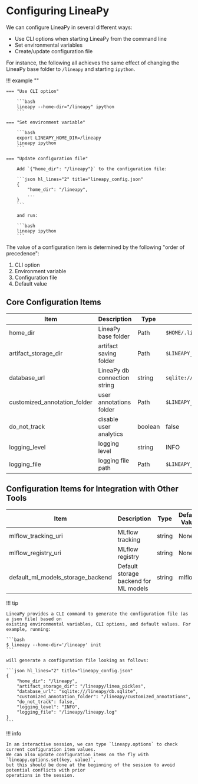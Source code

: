 # Configuring LineaPy

We can configure LineaPy in several different ways:

- Use CLI options when starting LineaPy from the command line
- Set environmental variables
- Create/update configuration file

For instance, the following all achieves the same effect of changing the LineaPy base folder to `/lineapy` and starting `ipython`.

!!! example ""

    === "Use CLI option"

        ```bash
        lineapy --home-dir="/lineapy" ipython
        ```

    === "Set environment variable"

        ```bash
        export LINEAPY_HOME_DIR=/lineapy
        lineapy ipython
        ```

    === "Update configuration file"

        Add `{"home_dir": "/lineapy"}` to the configuration file:

        ```json hl_lines="2" title="lineapy_config.json"
        {
            "home_dir": "/lineapy",
            ...
        }
        ```

        and run:

        ```bash
        lineapy ipython
        ```

The value of a configuration item is determined by the following "order of precedence":

1. CLI option
2. Environment variable
3. Configuration file
4. Default value

## Core Configuration Items

| Item                                | Description                           | Type    | Default Value                              | Environment Variable                            |
| ----------------------------------- | ------------------------------------- | ------- | ------------------------------------------ | ----------------------------------------------- |
| home_dir                            | LineaPy base folder                   | Path    | `$HOME/.lineapy`                           | `LINEAPY_HOME_DIR`                              |
| artifact_storage_dir                | artifact saving folder                | Path    | `$LINEAPY_HOME_DIR/linea_pickles`          | `LINEAPY_ARTIFACT_STORAGE_DIR`                  |
| database_url                        | LineaPy db connection string          | string  | `sqlite:///$LINEAPY_HOME_DIR/db.sqlite`    | `LINEAPY_DATABASE_URL`                          |
| customized_annotation_folder        | user annotations folder               | Path    | `$LINEAPY_HOME_DIR/customized_annotations` | `LINEAPY_CUSTOMIZED_ANNOTATION_FOLDER`          |
| do_not_track                        | disable user analytics                | boolean | false                                      | `LINEAPY_DO_NOT_TRACK`                          |
| logging_level                       | logging level                         | string  | INFO                                       | `LINEAPY_LOGGING_LEVEL`                         |
| logging_file                        | logging file path                     | Path    | `$LINEAPY_HOME_DIR/lineapy.log`            | `LINEAPY_LOGGING_FILE`                          |

## Configuration Items for Integration with Other Tools

| Item                                | Description                           | Type    | Default Value                              | Environment Variable                            |
| ----------------------------------- | ------------------------------------- | ------- | ------------------------------------------ | ----------------------------------------------- |
| mlflow_tracking_uri                 | MLflow tracking                       | string  | None                                       | `LINEAPY_MLFLOW_TRACKING_URI`                   |
| mlflow_registry_uri                 | MLflow registry                       | string  | None                                       | `LINEAPY_MLFLOW_REGISTRY_URI`                   |
| default_ml_models_storage_backend   | Default storage backend for ML models | string  | mlflow                                     | `LINEAPY_DEFAULT_ML_MODELS_STORAGE_BACKEND`     |

!!! tip

    LineaPy provides a CLI command to generate the configuration file (as a json file) based on
    existing environmental variables, CLI options, and default values. For example, running:

    ```bash
    $ lineapy --home-dir='/lineapy' init 
    ```

    will generate a configuration file looking as follows:

    ```json hl_lines="2" title="lineapy_config.json"
    {
        "home_dir": "/lineapy",
        "artifact_storage_dir": "/lineapy/linea_pickles",
        "database_url": "sqlite:///lineapy/db.sqlite",
        "customized_annotation_folder": "/lineapy/customized_annotations",
        "do_not_track": false,
        "logging_level": "INFO",
        "logging_file": "/lineapy/lineapy.log"
    }
    ```

!!! info

    In an interactive session, we can type `lineapy.options` to check current configuration item values.
    We can also update configuration items on the fly with `lineapy.options.set(key, value)`,
    but this should be done at the beginning of the session to avoid potential conflicts with prior
    operations in the session.

